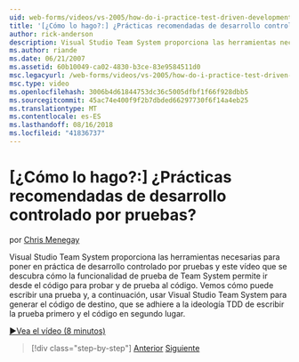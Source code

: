```yaml
---
uid: web-forms/videos/vs-2005/how-do-i-practice-test-driven-development
title: '[¿Cómo lo hago?:] ¿Prácticas recomendadas de desarrollo controlado por pruebas? | Microsoft Docs'
author: rick-anderson
description: Visual Studio Team System proporciona las herramientas necesarias para el desarrollo controlado por pruebas de práctica y este vídeo aprendemos cómo Team System de probar la funcionalidad un...
ms.author: riande
ms.date: 06/21/2007
ms.assetid: 60b10049-ca02-4830-b3ce-83e9584511d0
msc.legacyurl: /web-forms/videos/vs-2005/how-do-i-practice-test-driven-development
msc.type: video
ms.openlocfilehash: 3006b4d61844753dc36c5005dfbf1f66f928dbb5
ms.sourcegitcommit: 45ac74e400f9f2b7dbded66297730f6f14a4eb25
ms.translationtype: MT
ms.contentlocale: es-ES
ms.lasthandoff: 08/16/2018
ms.locfileid: "41836737"
---
```

<a name="how-do-i-practice-test-driven-development"></a>[¿Cómo lo hago?:] ¿Prácticas recomendadas de desarrollo controlado por pruebas?
====================
por [Chris Menegay](https://twitter.com/CMenegay)

Visual Studio Team System proporciona las herramientas necesarias para poner en práctica de desarrollo controlado por pruebas y este vídeo que se descubra cómo la funcionalidad de prueba de Team System permite ir desde el código para probar y de prueba al código. Vemos cómo puede escribir una prueba y, a continuación, usar Visual Studio Team System para generar el código de destino, que se adhiere a la ideología TDD de escribir la prueba primero y el código en segundo lugar.

[&#9654;Vea el vídeo (8 minutos)](https://channel9.msdn.com/Blogs/ASP-NET-Site-Videos/how-do-i-practice-test-driven-development)

> [!div class="step-by-step"]
> [Anterior](how-do-i-write-code-more-quickly-with-unit-tests.md)
> [Siguiente](how-do-i-load-test-a-web-application.md)
